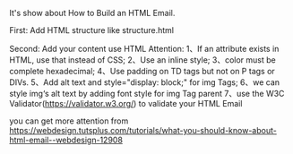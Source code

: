 It's show about How to Build an HTML Email.

First:
  Add HTML structure like structure.html

Second: 
  Add your content use HTML 
  Attention:
      1、If an attribute exists in HTML, use that instead of CSS;
      2、Use an inline style;
      3、color must be complete hexadecimal;
      4、Use padding on TD tags but not on P tags or DIVs.
      5、Add alt text and style="display: block;" for img Tags;
      6、we can style img‘s alt text by adding font style for img Tag parent
      7、use the W3C Validator(https://validator.w3.org/) to validate your HTML Email


you can get more attention from https://webdesign.tutsplus.com/tutorials/what-you-should-know-about-html-email--webdesign-12908